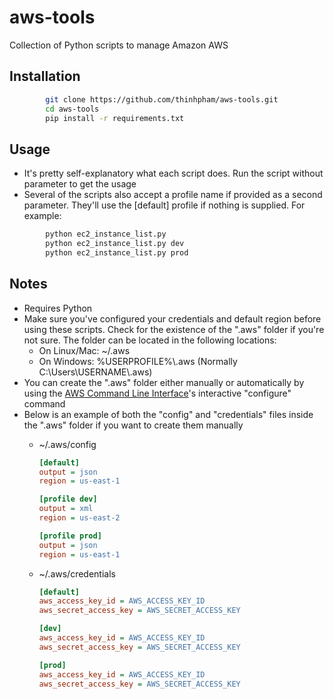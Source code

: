 # aws-tools
Collection of Python scripts to manage Amazon AWS

## Installation
```bash
        git clone https://github.com/thinhpham/aws-tools.git
        cd aws-tools
        pip install -r requirements.txt
```

## Usage
* It's pretty self-explanatory what each script does. Run the script without parameter to get the usage
* Several of the scripts also accept a profile name if provided as a second parameter. They'll use the [default] profile if nothing is supplied. For example:
```bash
        python ec2_instance_list.py
        python ec2_instance_list.py dev
        python ec2_instance_list.py prod
```

## Notes
* Requires Python
* Make sure you've configured your credentials and default region before using these scripts. Check for the existence of the ".aws" folder if you're not sure. The folder can be located in the following locations:
    * On Linux/Mac: ~/.aws
    * On Windows: %USERPROFILE%\\.aws (Normally C:\\Users\\USERNAME\\.aws)
* You can create the ".aws" folder either manually or automatically by using the [AWS Command Line Interface](https://aws.amazon.com/cli)'s interactive "configure" command
* Below is an example of both the "config" and "credentials" files inside the ".aws" folder if you want to create them manually
    * ~/.aws/config
        ```ini
        [default]
        output = json
        region = us-east-1
        
        [profile dev]
        output = xml
        region = us-east-2
        
        [profile prod]
        output = json
        region = us-east-1
        ```
        
    * ~/.aws/credentials
        ```ini
        [default]
        aws_access_key_id = AWS_ACCESS_KEY_ID
        aws_secret_access_key = AWS_SECRET_ACCESS_KEY

        [dev]
        aws_access_key_id = AWS_ACCESS_KEY_ID
        aws_secret_access_key = AWS_SECRET_ACCESS_KEY

        [prod]
        aws_access_key_id = AWS_ACCESS_KEY_ID
        aws_secret_access_key = AWS_SECRET_ACCESS_KEY
        ```
        
